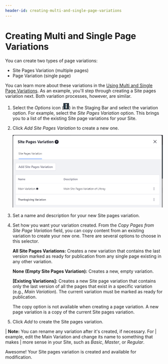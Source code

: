 ```yaml
---
header-id: creating-multi-and-single-page-variations
---
```


# Creating Multi and Single Page Variations

You can create two types of page variations:

- Site Pages Variation (multiple pages)
- Page Variation (single page)

You can learn more about these variations in the
[Using Multi and Single Page Variations](/docs/7-1/user/-/knowledge_base/u/using-multi-and-single-page-variations).
As an example, you'll step through creating a Site pages variation next. Both
variation processes, however, are similar.

1.  Select the *Options* icon
    (![Options](../../../../images/icon-options.png)) in the Staging Bar and select
    the variation option. For example, select the *Site Pages Variation* option.
    This brings you to a list of the existing Site page variations for your
    Site.

2.  Click *Add Site Pages Variation* to create a new one.

    ![Figure 1: When selecting the *Site Pages Variation* link from the Staging Bar, you're able to add and manage your Site pages variations.](../../../../images/staging-page-variations.png)

3.  Set a name and description for your new Site pages variation.

4.  Set how you want your variation created. From the *Copy Pages from Site Page
    Variation* field, you can copy content from an existing variation to create
    your new one. There are several options to choose in this selector.

    **All Site Pages Variations:** Creates a new variation that contains the
    last version marked as ready for publication from any single page existing
    in any other variation.

    **None (Empty Site Pages Variation):** Creates a new, empty variation.

    **[Existing Variations]:** Creates a new Site page variation that contains
    only the last version of all the pages that exist in a specific variation
    (e.g., *Main Variation*). The current variation must be marked as ready for
    publication.

    The copy option is not available when creating a page variation. A new page
    variation is a copy of the current Site pages variation.

5.  Click *Add* to create the Site pages variation.

| **Note:** You can rename any variation after it's created, if necessary. For
| example, edit the Main Variation and change its name to something that makes
| more sense in your Site, such as *Basic*, *Master*, or *Regular*.

Awesome! Your Site pages variation is created and available for modification.
